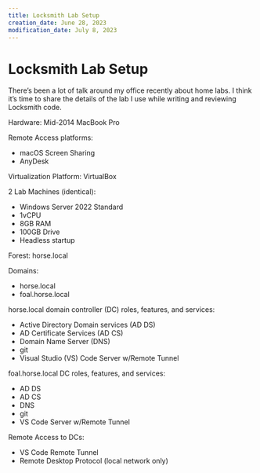 ```yaml
---
title: Locksmith Lab Setup
creation_date: June 28, 2023
modification_date: July 8, 2023
---
```



# Locksmith Lab Setup
There’s been a lot of talk around my office recently about home labs. I think it’s time to share the details of the lab I use while writing and reviewing Locksmith code.

Hardware: Mid-2014 MacBook Pro

Remote Access platforms:
* macOS Screen Sharing 
* AnyDesk

Virtualization Platform: VirtualBox

2 Lab Machines (identical): 
* Windows Server 2022 Standard
* 1vCPU
* 8GB RAM
* 100GB Drive
* Headless startup 

Forest: horse.local

Domains:
* horse.local
* foal.horse.local

horse.local domain controller (DC) roles, features, and services:
* Active Directory Domain services (AD DS)
* AD Certificate Services (AD CS)
* Domain Name Server (DNS) 
* git
* Visual Studio (VS) Code Server w/Remote Tunnel

foal.horse.local DC roles, features, and services:
* AD DS
* AD CS
* DNS
* git
* VS Code Server w/Remote Tunnel

Remote Access to DCs:
* VS Code Remote Tunnel
* Remote Desktop Protocol (local network only)

